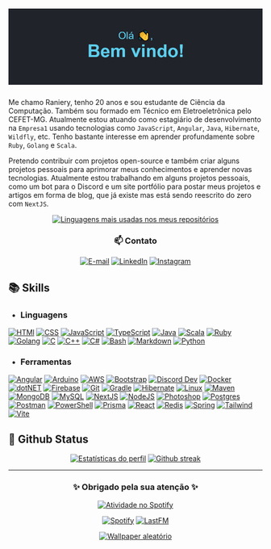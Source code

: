 # [![My Skills](./header.png)](https://github.com/khalby786/REHeader)

Me chamo Raniery, tenho 20 anos e sou estudante de Ciência da Computação. Também
sou formado em Técnico em Eletroeletrônica pelo CEFET-MG. Atualmente estou atuando como estagiário de desenvolvimento na `Empresa1` usando tecnologias como `JavaScript`, `Angular`, `Java`, `Hibernate`, `Wildfly`, etc. Tenho bastante interesse em aprender profundamente sobre
`Ruby`, `Golang` e `Scala`.

Pretendo contribuir com projetos open-source e também criar alguns projetos pessoais
para aprimorar meus conhecimentos e aprender novas tecnologias. Atualmente estou
trabalhando em alguns projetos pessoais, como um bot para o Discord e um site portfólio
para postar meus projetos e artigos em forma de blog, que já existe mas está sendo
reescrito do zero com `NextJS`.

<div align="center">
  <a href="https://github.com/anuraghazra/github-readme-stats">
    <img
      src="https://github-readme-stats.vercel.app/api/top-langs/?username=Ranieeery&layout=compact&langs_count=10&text_color=ffffff&theme=react&hide_border=true&show_icons"
      alt="Linguagens mais usadas nos meus repositórios"
      height="200em"/>
  </a>
  <h3> 📫 Contato </h3>

  [![E-mail](https://custom-icon-badges.demolab.com/badge/-Email-448424?style=for-the-badge&logo=mail.ru&logoColor=white)](mailto:raniery2003@hotmail.com)
  [![LinkedIn](https://custom-icon-badges.demolab.com/badge/-LinkedIn-0A66C2?style=for-the-badge&logo=linkedin)](https://www.linkedin.com/company/vacuumm/mycompany/)
  [![Instagram](https://custom-icon-badges.demolab.com/badge/-Instagram-E4405f?style=for-the-badge&logo=instagram&logoColor=white)](https://www.instagram.com/ranierygoulart/)

  <!--[English ver.](./READMEen.md)-->
</div>

## 📚 Skills

- ### Linguagens

[![HTMl](https://skillicons.dev/icons?i=html)](https://developer.mozilla.org/docs/Web/HTML)
[![CSS](https://skillicons.dev/icons?i=css)](https://developer.mozilla.org/docs/Web/CSS)
[![JavaScript](https://skillicons.dev/icons?i=js)](https://developer.mozilla.org/docs/Web/JavaScript)
[![TypeScript](https://skillicons.dev/icons?i=ts)](https://www.typescriptlang.org/)
[![Java](https://skillicons.dev/icons?i=java)](https://www.java.com/)
[![Scala](https://skillicons.dev/icons?i=scala)](https://www.scala-lang.org/)
[![Ruby](https://skillicons.dev/icons?i=ruby)](https://www.ruby-lang.org/)
[![Golang](https://skillicons.dev/icons?i=go)](https://go.dev/)
[![C](https://skillicons.dev/icons?i=c)](https://www.iso.org/standard/74528.html)
[![C++](https://skillicons.dev/icons?i=cpp)](https://isocpp.org/)
[![C#](https://skillicons.dev/icons?i=cs)](https://learn.microsoft.com/en-us/dotnet/csharp/)
[![Bash](https://skillicons.dev/icons?i=bash)](https://www.gnu.org/software/bash/)
[![Markdown](https://skillicons.dev/icons?i=md)](https://daringfireball.net/projects/markdown/)
[![Python](https://skillicons.dev/icons?i=py)](https://www.python.org/)

- ### Ferramentas
[![Angular](https://skillicons.dev/icons?i=angular)](https://angular.io/)
[![Arduino](https://skillicons.dev/icons?i=arduino)](https://www.arduino.cc/reference)
[![AWS](https://skillicons.dev/icons?i=aws)](https://aws.amazon.com/)
[![Bootstrap](https://skillicons.dev/icons?i=bootstrap)](https://getbootstrap.com/)
[![Discord Dev](https://skillicons.dev/icons?i=bots)](https://discord.com/developers/docs/intro)
[![Docker](https://skillicons.dev/icons?i=docker)](https://www.docker.com/)
[![dotNET](https://skillicons.dev/icons?i=dotnet)](https://dotnet.microsoft.com/en-us/)
[![Firebase](https://skillicons.dev/icons?i=firebase)](https://firebase.google.com/)
[![Git](https://skillicons.dev/icons?i=git)](https://git-scm.com/)
[![Gradle](https://skillicons.dev/icons?i=gradle)](https://gradle.org/)
[![Hibernate](https://skillicons.dev/icons?i=hibernate)](https://hibernate.org/)
[![Linux](https://skillicons.dev/icons?i=linux)](https://www.linux.org/)
[![Maven](https://skillicons.dev/icons?i=maven)](https://maven.apache.org/)
[![MongoDB](https://skillicons.dev/icons?i=mongodb)](https://www.mongodb.com/)
[![MySQL](https://skillicons.dev/icons?i=mysql)](https://www.mysql.com/)
[![NextJS](https://skillicons.dev/icons?i=nextjs)](https://nextjs.org/)
[![NodeJS](https://skillicons.dev/icons?i=nodejs)](https://nodejs.org/)
[![Photoshop](https://skillicons.dev/icons?i=ps)](https://www.adobe.com/br/products/photoshop.html)
[![Postgres](https://skillicons.dev/icons?i=postgres)](https://www.postgresql.org/)
[![Postman](https://skillicons.dev/icons?i=postman)](https://www.postman.com/)
[![PowerShell](https://skillicons.dev/icons?i=powershell)](https://learn.microsoft.com/en-us/powershell/)
[![Prisma](https://skillicons.dev/icons?i=prisma)](https://www.prisma.io/)
[![React](https://skillicons.dev/icons?i=react)](https://react.dev/)
[![Redis](https://skillicons.dev/icons?i=redis)](https://redis.io/docs/about/)
[![Spring](https://skillicons.dev/icons?i=spring)](https://spring.io/)
[![Tailwind](https://skillicons.dev/icons?i=tailwindcss)](https://tailwindcss.com/)
[![Vite](https://skillicons.dev/icons?i=vite)](https://vitejs.dev/)

## 📁 Github Status

<div align='center'>
  <a href="https://github.com/anuraghazra/github-readme-stats">
    <img
      src="https://github-readme-stats.vercel.app/api?username=ranieeery&show_icons=true&text_color=ffffff&theme=react&count_private=true&hide_border=true"
      alt="Estatísticas do perfil"
      height="160em"/></a>
  <a href="https://github.com/denvercoder1/github-readme-streak-stats">
    <img
      src="https://streak-stats.demolab.com?user=Ranieeery&dates=ffffff&theme=react&date_format=j%20M%5B%20Y%5D&ring=ffffff&fire=61dafb&sideNums=ffffff&currStreakNum=ffffff&hide_border=true"
      alt="Github streak"
      height="160em"/></a>

---

### ✨ Obrigado pela sua atenção ✨

  <a href="https://open.spotify.com/user/21ewv2m2bdpfh7ce64v6x2dta?si=c7127d3e4d914957">
    <img
      src="https://spotify-github-profile.vercel.app/api/view?uid=21ewv2m2bdpfh7ce64v6x2dta&cover_image=true&theme=natemoo-re&bar_color=00d7f6&bar_color_cover=false"
      alt="Atividade no Spotify"
      height="100em"/>
  </a>

  [![Spotify](https://custom-icon-badges.demolab.com/badge/-Spotify-1DB954?style=for-the-badge&logo=spotify&logoColor=white)](https://open.spotify.com/user/21ewv2m2bdpfh7ce64v6x2dta?si=6f5b8c18e9a34553)
  [![LastFM](https://custom-icon-badges.demolab.com/badge/-Lastfm-D51007?style=for-the-badge&logo=last.fm&logoColor=white)](https://www.last.fm/pt/user/Raniery_)
  
  <a href="https://github.com/DenverCoder1/minimalistic-wallpaper-collection">
    <img
      src="https://minimalistic-wallpaper.demolab.com/?random"
      alt="Wallpaper aleatório"
      height="350em"/>
  </a>
</div>
